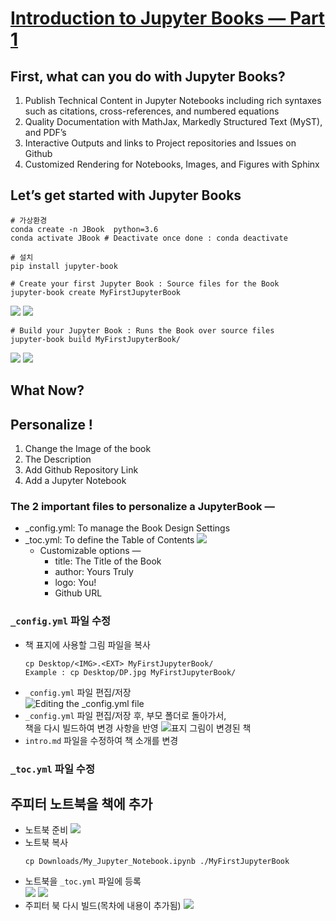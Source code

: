# [Introduction to Jupyter Books — Part 1](https://medium.com/swlh/introduction-to-jupyter-books-part-1-754730fa8ba4)

## First, what can you do with Jupyter Books?
1. Publish Technical Content in Jupyter Notebooks including rich syntaxes such as citations, cross-references, and numbered equations
2. Quality Documentation with MathJax, Markedly Structured Text (MyST), and PDF’s
3. Interactive Outputs and links to Project repositories and Issues on Github
4. Customized Rendering for Notebooks, Images, and Figures with Sphinx

## Let’s get started with Jupyter Books

```{.shell}
# 가상환경
conda create -n JBook  python=3.6
conda activate JBook # Deactivate once done : conda deactivate

# 설치
pip install jupyter-book

# Create your first Jupyter Book : Source files for the Book
jupyter-book create MyFirstJupyterBook
```

![](https://miro.medium.com/max/1430/1*GLWoffxG3QUFPTegF9xT7g.png)
![](https://miro.medium.com/max/392/1*gAQGUnQ6Ob1hJ42ZgPvNaw.png)

```{.shell}
# Build your Jupyter Book : Runs the Book over source files
jupyter-book build MyFirstJupyterBook/
```

![](https://miro.medium.com/max/1434/1*1PuwqJYW9mNtwUTtiP_ZeA.png)
![](https://miro.medium.com/max/430/1*9MMzY77TQcd3qSLAevg4bw.png)

## What Now?

[](MyFirstJupyterBook/_build/html/index.html)

## Personalize !
1. Change the Image of the book
2. The Description
3. Add Github Repository Link
4. Add a Jupyter Notebook

### The 2 important files to personalize a JupyterBook —

- _config.yml: To manage the Book Design Settings  
- _toc.yml: To define the Table of Contents
  ![](https://miro.medium.com/max/352/1*oVuh2cfuLOJIpq8Y13NCjw.png)  
  - Customizable options —
    - title: The Title of the Book
    - author: Yours Truly
    - logo: You!
    - Github URL

### `_config.yml` 파일 수정
  - 책 표지에 사용할 그림 파일을 복사  
    ```{.shell}
    cp Desktop/<IMG>.<EXT> MyFirstJupyterBook/
    Example : cp Desktop/DP.jpg MyFirstJupyterBook/
    ```  
  - `_config.yml` 파일 편집/저장  
    ![Editing the _config.yml file](https://miro.medium.com/max/389/1*OGtflpkkqsz9Dvx1RxPacg.png)
  - `_config.yml` 파일 편집/저장 후, 부모 폴더로 돌아가서,   
    책을 다시 빌드하여 변경 사항을 반영
    ![표지 그림이 변경된 책](https://miro.medium.com/max/770/1*nZLKjcSiSBehPtkkyQijbA.png)
  - `intro.md` 파일을 수정하여 책 소개를 변경

### `_toc.yml` 파일 수정

## 주피터 노트북을 책에 추가

- 노트북 준비
  ![](https://miro.medium.com/max/770/1*j6FqyltSRnJR28_8H76WKQ.png)
- 노트북 복사
  ```{.shell}
  cp Downloads/My_Jupyter_Notebook.ipynb ./MyFirstJupyterBook
  ```
- 노트북을 `_toc.yml` 파일에 등록  
  ![](https://miro.medium.com/max/410/1*j8p0M334b5azwj33s-P-tA.png)
  ![](https://miro.medium.com/max/582/1*mSdquCbio_AAq0GYUYltoQ.png)
- 주피터 북 다시 빌드(목차에 내용이 추가됨)
  ![](https://miro.medium.com/max/2770/1*oJCiBjefnMhHty2ZVzJ2qA.png)
  








